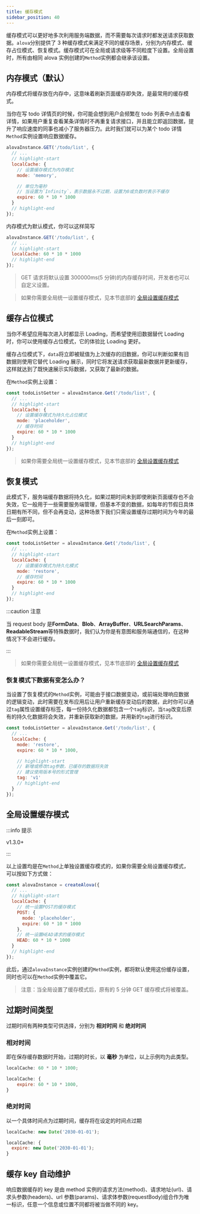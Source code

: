 ```yaml
---
title: 缓存模式
sidebar_position: 40
---
```


缓存模式可以更好地多次利用服务端数据，而不需要每次请求时都发送请求获取数据。`alova`分别提供了 3 种缓存模式来满足不同的缓存场景，分别为内存模式、缓存占位模式、恢复模式。缓存模式可在全局或请求级等不同粒度下设置。全局设置时，所有由相同 alova 实例创建的`Method`实例都会继承该设置。

## 内存模式（默认）

内存模式将缓存放在内存中，这意味着刷新页面缓存即失效，是最常用的缓存模式。

当你在写 todo 详情页的时候，你可能会想到用户会频繁在 todo 列表中点击查看详情，如果用户重复查看某条详情时不再重复请求接口，并且能立即返回数据，提升了响应速度的同事也减小了服务器压力。此时我们就可以为某个 todo 详情`Method`实例设置响应数据缓存。

```javascript
alovaInstance.GET('/todo/list', {
  // ...
  // highlight-start
  localCache: {
    // 设置缓存模式为内存模式
    mode: 'memory',

    // 单位为毫秒
    // 当设置为`Infinity`，表示数据永不过期，设置为0或负数时表示不缓存
    expire: 60 * 10 * 1000
  }
  // highlight-end
});
```

内存模式为默认模式，你可以这样简写

```javascript
alovaInstance.GET('/todo/list', {
  // ...
  // highlight-start
  localCache: 60 * 10 * 1000
  // highlight-end
});
```

> GET 请求将默认设置 300000ms(5 分钟)的内存缓存时间，开发者也可以自定义设置。

> 如果你需要全局统一设置缓存模式，见本节底部的 [全局设置缓存模式](#全局设置缓存模式)

## 缓存占位模式

当你不希望应用每次进入时都显示 Loading，而希望使用旧数据替代 Loading 时，你可以使用缓存占位模式，它的体验比 Loading 更好。

缓存占位模式下，`data`将立即被赋值为上次缓存的旧数据，你可以判断如果有旧数据则使用它替代 Loading 展示，同时它将发送请求获取最新数据并更新缓存，这样就达到了既快速展示实际数据，又获取了最新的数据。

在`Method`实例上设置：

```javascript
const todoListGetter = alovaInstance.Get('/todo/list', {
  // ...
  // highlight-start
  localCache: {
    // 设置缓存模式为持久化占位模式
    mode: 'placeholder',
    // 缓存时间
    expire: 60 * 10 * 1000
  }
  // highlight-end
});
```

> 如果你需要全局统一设置缓存模式，见本节底部的 [全局设置缓存模式](#全局设置缓存模式)

## 恢复模式

此模式下，服务端缓存数据将持久化，如果过期时间未到即使刷新页面缓存也不会失效，它一般用于一些需要服务端管理，但基本不变的数据，如每年的节假日具体日期有所不同，但不会再变动，这种场景下我们只需设置缓存过期时间为今年的最后一刻即可。

在`Method`实例上设置：

```javascript
const todoListGetter = alovaInstance.Get('/todo/list', {
  // ...
  // highlight-start
  localCache: {
    // 设置缓存模式为持久化模式
    mode: 'restore',
    // 缓存时间
    expire: 60 * 10 * 1000
  }
  // highlight-end
});
```

:::caution 注意

当 request body 是**FormData**、**Blob**、**ArrayBuffer**、**URLSearchParams**、**ReadableStream**等特殊数据时，我们认为你是有意图和服务端通信的，在这种情况下不会进行缓存。

:::

> 如果你需要全局统一设置缓存模式，见本节底部的 [全局设置缓存模式](#全局设置缓存模式)

### 恢复模式下数据有变怎么办？

当设置了恢复模式的`Method`实例，可能由于接口数据变动，或前端处理响应数据的逻辑变动，此时需要在发布应用后让用户重新缓存变动后的数据，此时你可以通过`tag`属性设置缓存标签，每一份持久化数据都包含一个`tag`标识，当`tag`改变后原有的持久化数据将会失效，并重新获取新的数据，并用新的`tag`进行标识。

```javascript
const todoListGetter = alovaInstance.Get('/todo/list', {
  // ...
  localCache: {
    mode: 'restore',
    expire: 60 * 10 * 1000,

    // highlight-start
    // 新增或修改tag参数，已缓存的数据将失效
    // 建议使用版本号的形式管理
    tag: 'v1'
    // highlight-end
  }
});
```

## 全局设置缓存模式

:::info 提示

v1.3.0+

:::

以上设置均是在`Method`上单独设置缓存模式的，如果你需要全局设置缓存模式，可以按如下方式做：

```javascript
const alovaInstance = createAlova({
  // ...
  // highlight-start
  localCache: {
    // 统一设置POST的缓存模式
    POST: {
      mode: 'placeholder',
      expire: 60 * 10 * 1000
    },
    // 统一设置HEAD请求的缓存模式
    HEAD: 60 * 10 * 1000
  }
  // highlight-end
});
```

此后，通过`alovaInstance`实例创建的`Method`实例，都将默认使用这份缓存设置，同时也可以在`Method`实例中覆盖它。

> 注意：当全局设置了缓存模式后，原有的 5 分钟 GET 缓存模式将被覆盖。

## 过期时间类型

过期时间有两种类型可供选择，分别为 **相对时间** 和 **绝对时间**

### 相对时间

即在保存缓存数据时开始，过期的时长，以 **毫秒** 为单位，以上示例均为此类型。

```javascript
localCache: 60 * 10 * 1000;
```

```javascript
localCache: {
	expire: 60 * 10 * 1000,
}
```

### 绝对时间

以一个具体时间点为过期时间，缓存将在设定的时间点过期

```javascript
localCache: new Date('2030-01-01');
```

```javascript
localCache: {
  expire: new Date('2030-01-01');
}
```

## 缓存 key 自动维护

响应数据缓存的 key 是由 method 实例的请求方法(method)、请求地址(url)、请求头参数(headers)、url 参数(params)、请求体参数(requestBody)组合作为唯一标识，任意一个信息或位置不同都将被当做不同的 key。
